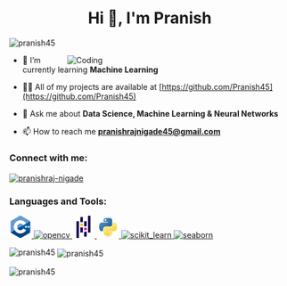 <h1 align="center">Hi 👋, I'm Pranish</h1>
<p align="left"> <img src="https://komarev.com/ghpvc/?username=pranish45&label=Profile%20views&color=0e75b6&style=flat" alt="pranish45" /> </p>
<img align="right" alt="Coding" width="400" src="https://i.giphy.com/SvckSy7fFviqrq8ClF.webp">

- 🌱 I’m currently learning **Machine Learning**

- 👨‍💻 All of my projects are available at [https://github.com/Pranish45](https://github.com/Pranish45)

- 💬 Ask me about **Data Science, Machine Learning & Neural Networks**

- 📫 How to reach me **pranishrajnigade45@gmail.com**

<h3 align="left">Connect with me:</h3>
<p align="left">
<a href="https://www.linkedin.com/in/pranishraj-nigade-756662296/" target="blank"><img align="center" src="https://raw.githubusercontent.com/rahuldkjain/github-profile-readme-generator/master/src/images/icons/Social/linked-in-alt.svg" alt="pranishraj-nigade" height="30" width="40" /></a>
</p>

<h3 align="left">Languages and Tools:</h3>
<p align="left"> <a href="https://www.w3schools.com/cpp/" target="_blank" rel="noreferrer"> <img src="https://raw.githubusercontent.com/devicons/devicon/master/icons/cplusplus/cplusplus-original.svg" alt="cplusplus" width="40" height="40"/> </a> <a href="https://opencv.org/" target="_blank" rel="noreferrer"> <img src="https://www.vectorlogo.zone/logos/opencv/opencv-icon.svg" alt="opencv" width="40" height="40"/> </a> <a href="https://pandas.pydata.org/" target="_blank" rel="noreferrer"> <img src="https://raw.githubusercontent.com/devicons/devicon/2ae2a900d2f041da66e950e4d48052658d850630/icons/pandas/pandas-original.svg" alt="pandas" width="40" height="40"/> </a> <a href="https://www.python.org" target="_blank" rel="noreferrer"> <img src="https://raw.githubusercontent.com/devicons/devicon/master/icons/python/python-original.svg" alt="python" width="40" height="40"/> </a> <a href="https://scikit-learn.org/" target="_blank" rel="noreferrer"> <img src="https://upload.wikimedia.org/wikipedia/commons/0/05/Scikit_learn_logo_small.svg" alt="scikit_learn" width="40" height="40"/> </a> <a href="https://seaborn.pydata.org/" target="_blank" rel="noreferrer"> <img src="https://seaborn.pydata.org/_images/logo-mark-lightbg.svg" alt="seaborn" width="40" height="40"/> </a> </p>

<p><img align="left" src="https://github-readme-stats.vercel.app/api/top-langs?username=pranish45&show_icons=true&locale=en&layout=compact" alt="pranish45" /></p>

<p>&nbsp;<img align="center" src="https://github-readme-stats.vercel.app/api?username=pranish45&show_icons=true&locale=en" alt="pranish45" /></p>

<p><img align="center" src="https://github-readme-streak-stats.herokuapp.com/?user=pranish45&" alt="pranish45" /></p>

